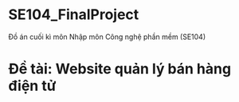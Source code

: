 # SE104_FinalProject
Đồ án cuối kì môn Nhập môn Công nghệ phần mềm (SE104)

# Đề tài: Website quản lý bán hàng điện tử 
